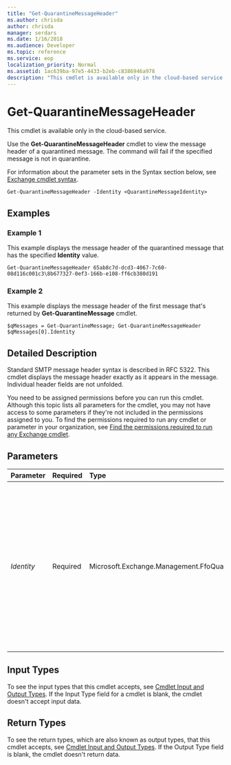 ```yaml
---
title: "Get-QuarantineMessageHeader"
ms.author: chrisda
author: chrisda
manager: serdars
ms.date: 1/16/2018
ms.audience: Developer
ms.topic: reference
ms.service: eop
localization_priority: Normal
ms.assetid: 1ac639ba-97e5-4433-b2eb-c8386946a978
description: "This cmdlet is available only in the cloud-based service."
---
```


# Get-QuarantineMessageHeader

This cmdlet is available only in the cloud-based service. 
  
Use the **Get-QuarantineMessageHeader** cmdlet to view the message header of a quarantined message. The command will fail if the specified message is not in quarantine.
  
For information about the parameter sets in the Syntax section below, see [Exchange cmdlet syntax](https://technet.microsoft.com/library/bb123552.aspx). 
  
```
Get-QuarantineMessageHeader -Identity <QuarantineMessageIdentity>
```

## Examples
<a name="Examples"> </a>

### Example 1

This example displays the message header of the quarantined message that has the specified **Identity** value.
  
```
Get-QuarantineMessageHeader 65ab8c7d-dcd3-4067-7c60-08d116c001c3\8b677327-0ef3-166b-e108-ff6cb380d191
```

### Example 2

This example displays the message header of the first message that's returned by **Get-QuarantineMessage** cmdlet.
  
```
$qMessages = Get-QuarantineMessage; Get-QuarantineMessageHeader $qMessages[0].Identity
```

## Detailed Description
<a name="DetailedDescription"> </a>

Standard SMTP message header syntax is described in RFC 5322. This cmdlet displays the message header exactly as it appears in the message. Individual header fields are not unfolded.
  
You need to be assigned permissions before you can run this cmdlet. Although this topic lists all parameters for the cmdlet, you may not have access to some parameters if they're not included in the permissions assigned to you. To find the permissions required to run any cmdlet or parameter in your organization, see [Find the permissions required to run any Exchange cmdlet](https://technet.microsoft.com/library/mt432940.aspx).
  
## Parameters
<a name="DetailedDescription"> </a>

|**Parameter**|**Required**|**Type**|**Description**|
|:-----|:-----|:-----|:-----|
| _Identity_ <br/> |Required  <br/> |Microsoft.Exchange.Management.FfoQuarantine.QuarantineMessageIdentity  <br/> |The  _Identity_ parameter specifies the quarantined message that you want to view the header for. The value is a unique quarantined message identifier in the format `GUID1\GUID2` (for example `c14401cf-aa9a-465b-cfd5-08d0f0ca37c5\4c2ca98e-94ea-db3a-7eb8-3b63657d4db7`.  <br/> You can find the  _Identity_ value for a quarantined message by using the **Get-QuarantineMessage** cmdlet. <br/> |
   
## Input Types
<a name="InputTypes"> </a>

To see the input types that this cmdlet accepts, see [Cmdlet Input and Output Types](http://go.microsoft.com/fwlink/p/?linkId=616387). If the Input Type field for a cmdlet is blank, the cmdlet doesn't accept input data. 
  
## Return Types
<a name="ReturnTypes"> </a>

To see the return types, which are also known as output types, that this cmdlet accepts, see [Cmdlet Input and Output Types](http://go.microsoft.com/fwlink/p/?linkId=616387). If the Output Type field is blank, the cmdlet doesn't return data. 
  


